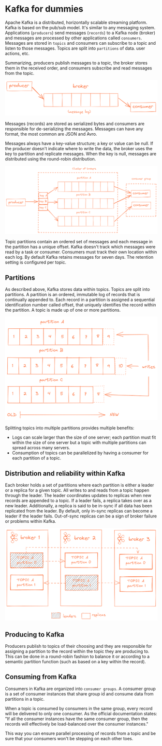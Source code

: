 # Kafka for dummies

Apache Kafka is a distributed, horizontally scalable streaming platform. Kafka is based on the pub/sub model. It's
similar to any messaging system. Applications (`producers`) send messages (`records`) to a Kafka node (broker) and
messages are processed by other applications called `consumers`. Messages are stored in `topics` and consumers can
subscribe to a topic and listen to those messages. Topics are split into `partitions` of data.
user actions, etc.

Summarizing, producers publish messages to a topic, the broker stores them in the received order, and consumers
subscribe and read messages from the topic.

![kafka-01](../images/kafka-01.png)

Messages (records) are stored as serialized bytes and consumers are responsible for de-serializing the messages.
Messages can have any format, the most common are JSON and Avro.

Messages always have a key-value structure; a key or value can be null. If the producer doesn't indicate where to write
the data, the broker uses the key to partition and replicate messages. When the key is null, messages are distributed
using the round-robin distribution.

![kafka-02](../images/kafka-02.png)

Topic partitions contain an ordered set of messages and each message in the partition has a unique offset. Kafka
doesn't track which messages were read by a task or consumer. Consumers must track their own location within each log.
By default Kafka retains messages for seven days. The retention setting is configured per topic.

## Partitions

As described above, Kafka stores data within topics. Topics are split into partitions. A partition is an ordered,
immutable log of records that is continually appended to. Each record in a partition is assigned a sequential
identification number called offset, that uniquely identifies the record within the partition. A topic is made up of
one or more partitions.

![kafka-02](../images/kafka-03.png)

Splitting topics into multiple partitions provides multiple benefits:

- Logs can scale larger than the size of one server; each partition must fit within the size of one server but a topic
with multiple partitions can spread across many servers.
- Consumption of topics can be parallelized by having a consumer for each partition of a topic.

## Distribution and reliability within Kafka

Each broker holds a set of partitions where each partition is either a leader or a replica for a given topic. All
writes to and reads from a topic happen through the leader. The leader coordinates updates to replicas when new records
are appended to a topic. If a leader fails, a replica takes over as a new leader. Additionally, a replica is said to be
in-sync if all data has been replicated from the leader. By default, only in-sync replicas can become a leader if the
leader fails. Out-of-sync replicas can be a sign of broker failure or problems within Kafka.

![kafka-02](../images/kafka-04.png)

## Producing to Kafka

Producers publish to topics of their choosing and they are responsible for assigning a partition to the record within the topic they
are producing to. This can be done in a round-robin fashion to balance it or according to a semantic partition function (such as based on a key within the record).

## Consuming from Kafka

Consumers in Kafka are organized into `consumer groups`. A consumer group is a set of consumer instances that share group id and
consume data from partitions in a topic.

When a topic is consumed by consumers in the same group, every record will be delivered to only one consumer. As the official
documentation states: "If all the consumer instances have the same consumer group, then the records will effectively be load-balanced 
over the consumer instances."

This way you can ensure parallel processing of records from a topic and be sure that your consumers won't be stepping on each other
toes.
